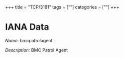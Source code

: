 +++
title = "TCP/3181"
tags = [""]
categories = [""]
+++

# IANA Data

_Name:_ bmcpatrolagent

_Description:_ BMC Patrol Agent

